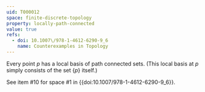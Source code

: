 ```yaml
---
uid: T000012
space: finite-discrete-topology
property: locally-path-connected
value: true
refs:
  - doi: 10.1007\/978-1-4612-6290-9_6
    name: Counterexamples in Topology
---
```

Every point $p$ has a local basis of path connected sets. (This local basis at $p$ simply consists of the set $\{p\}$ itself.)

See item #10 for space #1 in {{doi:10.1007\/978-1-4612-6290-9_6}}.
